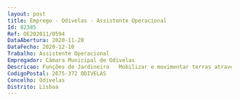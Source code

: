 ```yaml
--- 
layout: post
title: Emprego - Odivelas - Assistente Operacional
Id: 82385
Ref: OE202011/0594
DataAbertura: 2020-11-20
DataFecho: 2020-12-10
Trabalho: Assistente Operacional
Empregador: Câmara Municipal de Odivelas
Descricao: Funções de Jardineiro   Mobilizar e movimentar terras através de meios mecânicos e manuais  Proceder a instalação de sistemas de drenagem e de rega automáticos  Proceder à plantação de árvores, arbustos e herbáceas  Efetuar a desmatação, cortar relva e sebes  Realizar tratamentos fitossanitários  Realizar diversas formas de monda  Realizar poda, abate, envasamento de árvores, arbustos e plantas  Efetuar a reprodução de plantas  Efetuar a manutenção de equipamento urbano e conservação dos equipamentos mecânicos e ferramentas utilizadas  Recolher e transportar resíduos.
CodigoPostal: 2675-372 ODIVELAS
Concelho: Odivelas
Distrito: Lisboa
--- 
```

